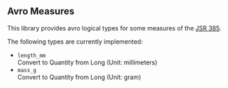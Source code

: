 ## Avro Measures

This library provides avro logical types for some measures of the [JSR 385](https://jcp.org/en/jsr/detail?id=385).

The following types are currently implemented:

- `length_mm`  
Convert to Quantity<Length> from Long (Unit: millimeters)
- `mass_g`  
Convert to Quantity<Mass> from Long (Unit: gram)